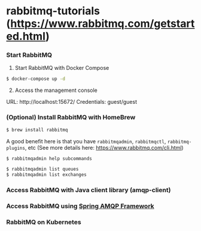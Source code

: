 rabbitmq-tutorials (https://www.rabbitmq.com/getstarted.html)
==================

### Start RabbitMQ

1. Start RabbitMQ with Docker Compose
```bash
$ docker-compose up -d
```

2. Access the management console

URL: http://localhost:15672/
Credentials: guest/guest


### (Optional) Install RabbitMQ with HomeBrew

```bash
$ brew install rabbitmq
```

A good benefit here is that you have `rabbitmqadmin`, `rabbitmqctl`, `rabbitmq-plugins`, etc (See more details here: https://www.rabbitmq.com/cli.html)

```bash
$ rabbitmqadmin help subcommands

$ rabbitmqadmin list queues
$ rabbitmqadmin list exchanges

```

### Access RabbitMQ with Java client library (amqp-client)


### Access RabbitMQ using [Spring AMQP Framework](https://spring.io/projects/spring-amqp)


### RabbitMQ on Kubernetes